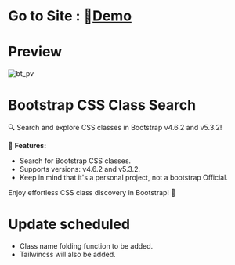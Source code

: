 # Go to Site : 🔗[Demo](https://yohaiyo.github.io/Bootstrap-Search.github.io/)

# Preview
![bt_pv](https://github.com/YoHaiYo/Bootstrap-Search.github.io/assets/124754510/a893b30f-9f4a-4b3d-8550-87e7c516986b)

# Bootstrap CSS Class Search 
🔍 Search and explore CSS classes in Bootstrap v4.6.2 and v5.3.2!

🚀 **Features:**
- Search for Bootstrap CSS classes.
- Supports versions: v4.6.2 and v5.3.2.
- Keep in mind that it's a personal project, not a bootstrap Official.

Enjoy effortless CSS class discovery in Bootstrap! 🎨

# Update scheduled
- Class name folding function to be added.
- Tailwincss will also be added.
